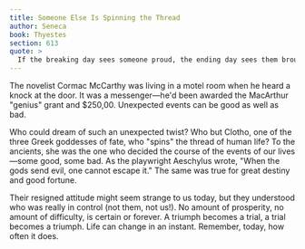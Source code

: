 ```yaml
---
title: Someone Else Is Spinning the Thread
author: Seneca
book: Thyestes
section: 613
quote: >
  If the breaking day sees someone proud, the ending day sees them brought low. No one should put too much trust in triumph, no one should give up hope of trials improving. Clotho mixes one with the other and stops fortune from resting, spinning every fate around. No one has had so much divine favor that they could guarantee themselves tomorrow. God keeps our lives hurtling on, spinning in a whirlwind.
---
```


The novelist Cormac McCarthy was living in a motel room when he heard a knock at the door. It was a messenger—he'd been awarded the MacArthur "genius" grant and $250,00. Unexpected events can be good as well as bad.

Who could dream of such an unexpected twist? Who but Clotho, one of the three Greek goddesses of fate, who "spins" the thread of human life? To the ancients, she was the one who decided the course of the events of our lives—some good, some bad. As the playwright Aeschylus wrote, "When the gods send evil, one cannot escape it." The same was true for great destiny and good fortune.

Their resigned attitude might seem strange to us today, but they understood who was really in control (not them, not us!). No amount of prosperity, no amount of difficulty, is certain or forever. A triumph becomes a trial, a trial becomes a triumph. Life can change in an instant. Remember, today, how often it does.
